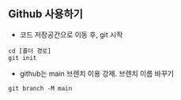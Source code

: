 ## Github 사용하기

- 코드 저장공간으로 이동 후, git 시작

```
cd [폴더 경로]
git init
```

- github는 main 브렌치 이용 강제. 브렌치 이름 바꾸기

```
git branch -M main
```
